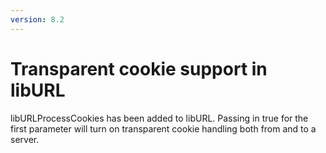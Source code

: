 ```yaml
---
version: 8.2
---
```

# Transparent cookie support in libURL

libURLProcessCookies has been added to libURL. Passing in true for the first parameter 
will turn on transparent cookie handling both from and to a server.